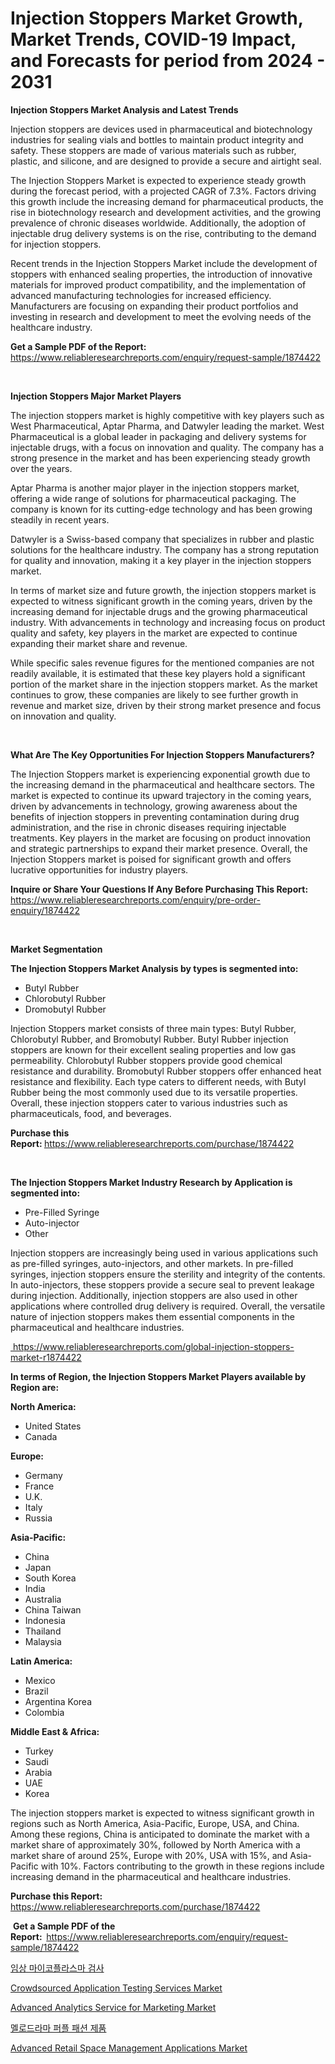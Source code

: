 <p><h1>Injection Stoppers Market Growth, Market Trends, COVID-19 Impact, and Forecasts for period from 2024 - 2031</h1></p><p><strong>Injection Stoppers Market Analysis and Latest Trends</strong></p>
<p><p>Injection stoppers are devices used in pharmaceutical and biotechnology industries for sealing vials and bottles to maintain product integrity and safety. These stoppers are made of various materials such as rubber, plastic, and silicone, and are designed to provide a secure and airtight seal.</p><p>The Injection Stoppers Market is expected to experience steady growth during the forecast period, with a projected CAGR of 7.3%. Factors driving this growth include the increasing demand for pharmaceutical products, the rise in biotechnology research and development activities, and the growing prevalence of chronic diseases worldwide. Additionally, the adoption of injectable drug delivery systems is on the rise, contributing to the demand for injection stoppers.</p><p>Recent trends in the Injection Stoppers Market include the development of stoppers with enhanced sealing properties, the introduction of innovative materials for improved product compatibility, and the implementation of advanced manufacturing technologies for increased efficiency. Manufacturers are focusing on expanding their product portfolios and investing in research and development to meet the evolving needs of the healthcare industry.</p></p>
<p><strong>Get a Sample PDF of the Report:&nbsp;</strong> <a href="https://www.reliableresearchreports.com/enquiry/request-sample/1874422">https://www.reliableresearchreports.com/enquiry/request-sample/1874422</a></p>
<p>&nbsp;</p>
<p><strong>Injection Stoppers Major Market Players</strong></p>
<p><p>The injection stoppers market is highly competitive with key players such as West Pharmaceutical, Aptar Pharma, and Datwyler leading the market. West Pharmaceutical is a global leader in packaging and delivery systems for injectable drugs, with a focus on innovation and quality. The company has a strong presence in the market and has been experiencing steady growth over the years.</p><p>Aptar Pharma is another major player in the injection stoppers market, offering a wide range of solutions for pharmaceutical packaging. The company is known for its cutting-edge technology and has been growing steadily in recent years.</p><p>Datwyler is a Swiss-based company that specializes in rubber and plastic solutions for the healthcare industry. The company has a strong reputation for quality and innovation, making it a key player in the injection stoppers market.</p><p>In terms of market size and future growth, the injection stoppers market is expected to witness significant growth in the coming years, driven by the increasing demand for injectable drugs and the growing pharmaceutical industry. With advancements in technology and increasing focus on product quality and safety, key players in the market are expected to continue expanding their market share and revenue.</p><p>While specific sales revenue figures for the mentioned companies are not readily available, it is estimated that these key players hold a significant portion of the market share in the injection stoppers market. As the market continues to grow, these companies are likely to see further growth in revenue and market size, driven by their strong market presence and focus on innovation and quality.</p></p>
<p>&nbsp;</p>
<p><strong>What Are The Key Opportunities For Injection Stoppers Manufacturers?</strong></p>
<p><p>The Injection Stoppers market is experiencing exponential growth due to the increasing demand in the pharmaceutical and healthcare sectors. The market is expected to continue its upward trajectory in the coming years, driven by advancements in technology, growing awareness about the benefits of injection stoppers in preventing contamination during drug administration, and the rise in chronic diseases requiring injectable treatments. Key players in the market are focusing on product innovation and strategic partnerships to expand their market presence. Overall, the Injection Stoppers market is poised for significant growth and offers lucrative opportunities for industry players.</p></p>
<p><strong>Inquire or Share Your Questions If Any Before Purchasing This Report:</strong> <a href="https://www.reliableresearchreports.com/enquiry/pre-order-enquiry/1874422">https://www.reliableresearchreports.com/enquiry/pre-order-enquiry/1874422</a></p>
<p>&nbsp;</p>
<p><strong>Market Segmentation</strong></p>
<p><strong>The Injection Stoppers Market Analysis by types is segmented into:</strong></p>
<p><ul><li>Butyl Rubber</li><li>Chlorobutyl Rubber</li><li>Dromobutyl Rubber</li></ul></p>
<p><p>Injection Stoppers market consists of three main types: Butyl Rubber, Chlorobutyl Rubber, and Bromobutyl Rubber. Butyl Rubber injection stoppers are known for their excellent sealing properties and low gas permeability. Chlorobutyl Rubber stoppers provide good chemical resistance and durability. Bromobutyl Rubber stoppers offer enhanced heat resistance and flexibility. Each type caters to different needs, with Butyl Rubber being the most commonly used due to its versatile properties. Overall, these injection stoppers cater to various industries such as pharmaceuticals, food, and beverages.</p></p>
<p><strong>Purchase this Report:&nbsp;</strong><a href="https://www.reliableresearchreports.com/purchase/1874422">https://www.reliableresearchreports.com/purchase/1874422</a></p>
<p>&nbsp;</p>
<p><strong>The Injection Stoppers Market Industry Research by Application is segmented into:</strong></p>
<p><ul><li>Pre-Filled Syringe</li><li>Auto-injector</li><li>Other</li></ul></p>
<p><p>Injection stoppers are increasingly being used in various applications such as pre-filled syringes, auto-injectors, and other markets. In pre-filled syringes, injection stoppers ensure the sterility and integrity of the contents. In auto-injectors, these stoppers provide a secure seal to prevent leakage during injection. Additionally, injection stoppers are also used in other applications where controlled drug delivery is required. Overall, the versatile nature of injection stoppers makes them essential components in the pharmaceutical and healthcare industries.</p></p>
<p><a href="https://www.reliableresearchreports.com/global-injection-stoppers-market-r1874422">&nbsp;https://www.reliableresearchreports.com/global-injection-stoppers-market-r1874422</a></p>
<p><strong>In terms of Region, the Injection Stoppers Market Players available by Region are:</strong></p>
<p>
    <p> <strong> North America: </strong>
        <ul>
            <li>United States</li>
            <li>Canada</li>
        </ul>
        </p> 
    <p> <strong> Europe: </strong>
        <ul>
            <li>Germany</li>
            <li>France</li>
            <li>U.K.</li>
            <li>Italy</li>
            <li>Russia</li>
        </ul>
        </p> 
    <p> <strong> Asia-Pacific: </strong>
        <ul>
            <li>China</li>
            <li>Japan</li>
            <li>South Korea</li>
            <li>India</li>
            <li>Australia</li>
            <li>China Taiwan</li>
            <li>Indonesia</li>
            <li>Thailand</li>
            <li>Malaysia</li>
        </ul>
        </p> 
    <p> <strong> Latin America: </strong>
        <ul>
            <li>Mexico</li>
            <li>Brazil</li>
            <li>Argentina Korea</li>
            <li>Colombia</li>
        </ul>
        </p> 
    <p> <strong> Middle East & Africa: </strong>
        <ul>
            <li>Turkey</li>
            <li>Saudi</li>
            <li>Arabia</li>
            <li>UAE</li>
            <li>Korea</li>
        </ul>
    </p>
    </p>
<p><p>The injection stoppers market is expected to witness significant growth in regions such as North America, Asia-Pacific, Europe, USA, and China. Among these regions, China is anticipated to dominate the market with a market share of approximately 30%, followed by North America with a market share of around 25%, Europe with 20%, USA with 15%, and Asia-Pacific with 10%. Factors contributing to the growth in these regions include increasing demand in the pharmaceutical and healthcare industries.</p></p>
<p><strong>Purchase this Report: </strong><a href="https://www.reliableresearchreports.com/purchase/1874422">https://www.reliableresearchreports.com/purchase/1874422</a></p>
<p>&nbsp;<strong>Get a Sample PDF of the Report:&nbsp;&nbsp;</strong><a href="https://www.reliableresearchreports.com/enquiry/request-sample/1874422">https://www.reliableresearchreports.com/enquiry/request-sample/1874422</a></p>
<p><strong></strong></p>
<p><p><a href="https://github.com/hasanrajibul387/Market-Research-Report-List-2/blob/main/522116283520.md">임상 마이코플라스마 검사</a></p><p><a href="https://github.com/cameroneffertz/Market-Research-Report-List-2/blob/main/crowdsourced-application-testing-services-market.md">Crowdsourced Application Testing Services Market</a></p><p><a href="https://github.com/mbisetmhermsr/Market-Research-Report-List-3/blob/main/advanced-analytics-service-for-marketing-market.md">Advanced Analytics Service for Marketing Market</a></p><p><a href="https://github.com/alpinestartsekian/Market-Research-Report-List-2/blob/main/508060683521.md">멜로드라마 퍼플 패션 제품</a></p><p><a href="https://github.com/elizabethdagraca/Market-Research-Report-List-4/blob/main/advanced-retail-space-management-applications-market.md">Advanced Retail Space Management Applications Market</a></p></p>